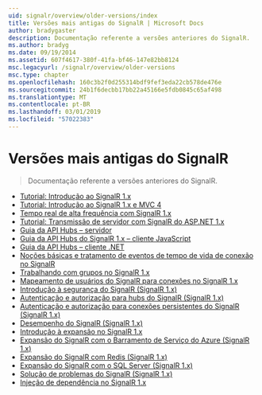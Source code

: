 ```yaml
---
uid: signalr/overview/older-versions/index
title: Versões mais antigas do SignalR | Microsoft Docs
author: bradygaster
description: Documentação referente a versões anteriores do SignalR.
ms.author: bradyg
ms.date: 09/19/2014
ms.assetid: 607f4617-380f-41fa-bf46-147e82bb8124
msc.legacyurl: /signalr/overview/older-versions
msc.type: chapter
ms.openlocfilehash: 160c3b2f0d255314bdf9fef3eda22cb578de476e
ms.sourcegitcommit: 24b1f6decbb17bb22a45166e5fdb0845c65af498
ms.translationtype: MT
ms.contentlocale: pt-BR
ms.lasthandoff: 03/01/2019
ms.locfileid: "57022383"
---
```

<a name="signalr-older-versions"></a>Versões mais antigas do SignalR
====================
> Documentação referente a versões anteriores do SignalR.


- [Tutorial: Introdução ao SignalR 1.x](tutorial-getting-started-with-signalr.md)
- [Tutorial: Introdução ao SignalR 1.x e MVC 4](tutorial-getting-started-with-signalr-and-mvc-4.md)
- [Tempo real de alta frequência com SignalR 1.x](tutorial-high-frequency-realtime-with-signalr.md)
- [Tutorial: Transmissão de servidor com SignalR do ASP.NET 1.x](tutorial-server-broadcast-with-aspnet-signalr.md)
- [Guia da API Hubs – servidor](signalr-1x-hubs-api-guide-server.md)
- [Guia da API Hubs do SignalR 1.x – cliente JavaScript](signalr-1x-hubs-api-guide-javascript-client.md)
- [Guia da API Hubs – cliente .NET](signalr-1x-hubs-api-guide-net-client.md)
- [Noções básicas e tratamento de eventos de tempo de vida de conexão no SignalR](handling-connection-lifetime-events.md)
- [Trabalhando com grupos no SignalR 1.x](working-with-groups.md)
- [Mapeamento de usuários do SignalR para conexões no SignalR 1.x](mapping-users-to-connections.md)
- [Introdução à segurança do SignalR (SignalR 1.x)](introduction-to-security.md)
- [Autenticação e autorização para hubs do SignalR (SignalR 1.x)](hub-authorization.md)
- [Autenticação e autorização para conexões persistentes do SignalR (SignalR 1.x)](persistent-connection-authorization.md)
- [Desempenho do SignalR (SignalR 1.x)](signalr-performance.md)
- [Introdução à expansão no SignalR 1.x](scaleout-in-signalr.md)
- [Expansão do SignalR com o Barramento de Serviço do Azure (SignalR 1.x)](scaleout-with-windows-azure-service-bus.md)
- [Expansão do SignalR com Redis (SignalR 1.x)](scaleout-with-redis.md)
- [Expansão do SignalR com o SQL Server (SignalR 1.x)](scaleout-with-sql-server.md)
- [Solução de problemas do SignalR (SignalR 1.x)](troubleshooting.md)
- [Injeção de dependência no SignalR 1.x](dependency-injection.md)
